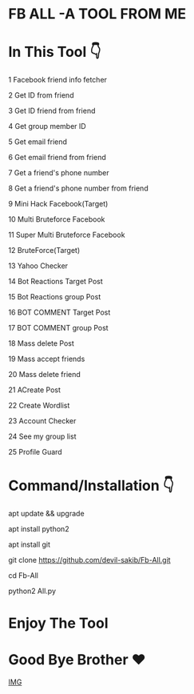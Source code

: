 # FB ALL -A TOOL FROM ME

# In This Tool 👇

1 Facebook friend info fetcher

2 Get ID from friend

3 Get ID friend from friend

4 Get group member ID

5 Get email friend

6 Get email friend from friend

7 Get a friend's phone number

8 Get a friend's phone number from friend

9 Mini Hack Facebook(Target)

10 Multi Bruteforce Facebook

11 Super Multi Bruteforce Facebook

12 BruteForce(Target)

13 Yahoo Checker

14 Bot Reactions Target Post

15 Bot Reactions group Post

16 BOT COMMENT Target Post

17 BOT COMMENT group Post

18 Mass delete Post

19 Mass accept friends

20 Mass delete friend

21 ACreate Post

22 Create Wordlist

23 Account Checker

24 See my group list

25 Profile Guard

# Command/Installation 👇

apt update && upgrade

apt install python2 

apt install git

git clone https://github.com/devil-sakib/Fb-All.git

cd Fb-All

python2 All.py

# Enjoy The Tool 

# Good Bye Brother ❤️

[IMG](https://imgur.com/lnGjFf5.gif)
